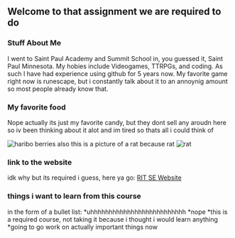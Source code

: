 ## Welcome to that assignment we are required to do

### Stuff About Me
I went to Saint Paul Academy and Summit School in, you guessed it, Saint Paul Minnesota. My hobies include Videogames, TTRPGs, and coding. As such I have had experience using github for 5 years now. My favorite game right now is runescape, but i constantly talk about it to an annoynig amount so most people already know that.

### My favorite food
Nope actually its just my favorite candy, but they dont sell any aroudn here so iv been thinking about it alot and im tired so thats all i could think of

![haribo berries](https://encrypted-tbn3.gstatic.com/shopping?q=tbn:ANd9GcSsbLzlZYG7n5gLtlncC-wml_wq2FTcYNI6zj9VyhJMX7X5xPT104fW1eoFeziCLBJcSeRd29dvcQ&usqp=CAc)
also this is a picture of a rat because rat
![rat](https://i.pinimg.com/originals/8a/c4/bd/8ac4bde92f3f940da9d0340f227abe68.jpg)

### link to the website
idk why but its required i guess, here ya go:
[RIT SE Website](http://www.se.rit.edu/)

### things i want to learn from this course
in the form of a bullet list:
*uhhhhhhhhhhhhhhhhhhhhhhhhhh
*nope
*this is a required course, not taking it because i thought i would learn anything
*going to go work on actually important things now

